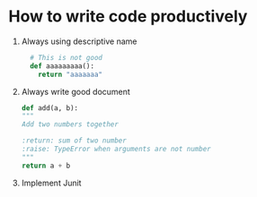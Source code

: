 # How to write code productively

1. Always using descriptive name
    ```python
      # This is not good
      def aaaaaaaaa():
        return "aaaaaaa"
    ```
1. Always write good document
    ```python
    def add(a, b):
    """
    Add two numbers together

    :return: sum of two number
    :raise: TypeError when arguments are not number
    """
    return a + b
    ```
1. Implement Junit